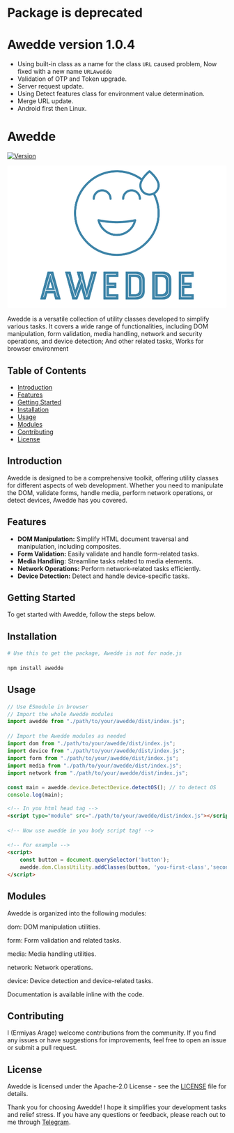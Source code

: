 # Package is deprecated
# Awedde version 1.0.4

- Using built-in class as a name for the class `URL` caused problem, Now fixed with a new name `URLAwedde`
- Validation of OTP and Token upgrade.
- Server request update.
- Using Detect features class for environment value determination.
- Merge URL update.
- Android first then Linux.

# Awedde

[![Version](https://img.shields.io/badge/version-1.0.0-blue.svg)](https://github.com/ermi111/awedde/releases/tag/v1.0.0)

<p align="center" style="border-radius: 20px;">
    <img src="logo/github.png" alt="Awedde-logo">
</p>


Awedde is a versatile collection of utility classes developed to simplify various tasks. It covers a wide range of functionalities, including DOM manipulation, form validation, media handling, network and security operations, and device detection; And other related tasks, Works for browser environment

## Table of Contents

- [Introduction](#introduction)
- [Features](#features)
- [Getting Started](#getting-started)
- [Installation](#installation)
- [Usage](#usage)
- [Modules](#modules)
- [Contributing](#contributing)
- [License](#license)

## Introduction

Awedde is designed to be a comprehensive toolkit, offering utility classes for different aspects of web development. Whether you need to manipulate the DOM, validate forms, handle media, perform network operations, or detect devices, Awedde has you covered.

## Features

- **DOM Manipulation:** Simplify HTML document traversal and manipulation, including composites.
- **Form Validation:** Easily validate and handle form-related tasks.
- **Media Handling:** Streamline tasks related to media elements.
- **Network Operations:** Perform network-related tasks efficiently.
- **Device Detection:** Detect and handle device-specific tasks.

## Getting Started

To get started with Awedde, follow the steps below.

## Installation

```bash
# Use this to get the package, Awedde is not for node.js

npm install awedde 
```

## Usage

```javascript
// Use ESmodule in browser
// Import the whole Awedde modules
import awedde from "./path/to/your/awedde/dist/index.js";

// Import the Awedde modules as needed
import dom from "./path/to/your/awedde/dist/index.js";
import device from "./path/to/your/awedde/dist/index.js";
import form from "./path/to/your/awedde/dist/index.js";
import media from "./path/to/your/awedde/dist/index.js";
import network from "./path/to/your/awedde/dist/index.js";

const main = awedde.device.DetectDevice.detectOS(); // to detect OS
console.log(main);
```

```HTML 
<!-- In you html head tag -->
<script type="module" src="./path/to/your/awedde/dist/index.js"></script>

<!-- Now use awedde in you body script tag! -->

<!-- For example -->
<script>
    const button = document.querySelector('button');
    awedde.dom.ClassUtility.addClasses(button, 'you-first-class','second-class' /* continue as your need!*/);
</script>
```

## Modules
Awedde is organized into the following modules:

dom: DOM manipulation utilities.

form: Form validation and related tasks.

media: Media handling utilities.

network: Network operations.

device: Device detection and device-related tasks.

Documentation is available inline with the code.

## Contributing
I (Ermiyas Arage) welcome contributions from the community. If you find any issues or have suggestions for improvements, feel free to open an issue or submit a pull request.

## License
Awedde is licensed under the Apache-2.0 License - see the [LICENSE](https://github.com/ermi111/awedde?tab=Apache-2.0-1-ov-file#readme) file for details.

Thank you for choosing Awedde! I hope it simplifies your development tasks and relief stress. If you have any questions or feedback, please reach out to me through [Telegram](https://t.me/ermiyasarage).
